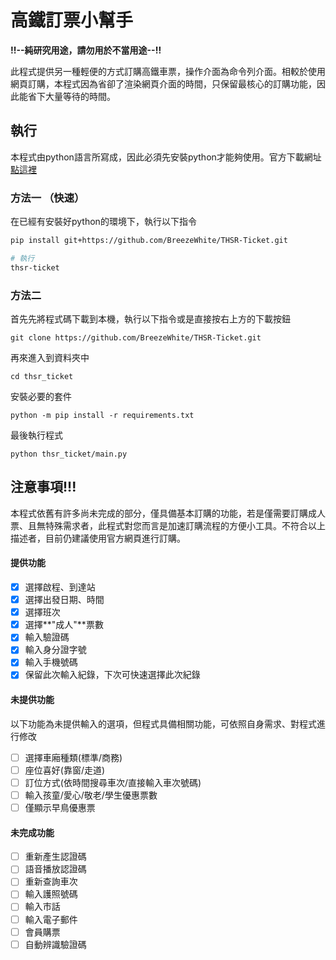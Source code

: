 # 高鐵訂票小幫手

**!!--純研究用途，請勿用於不當用途--!!**

此程式提供另一種輕便的方式訂購高鐵車票，操作介面為命令列介面。相較於使用網頁訂購，本程式因為省卻了渲染網頁介面的時間，只保留最核心的訂購功能，因此能省下大量等待的時間。

## 執行

本程式由python語言所寫成，因此必須先安裝python才能夠使用。官方下載網址[點這裡](https://www.python.org/downloads/release/python-381/)

### 方法一 （快速）
在已經有安裝好python的環境下，執行以下指令
``` bash
pip install git+https://github.com/BreezeWhite/THSR-Ticket.git

# 執行
thsr-ticket
```

### 方法二
首先先將程式碼下載到本機，執行以下指令或是直接按右上方的下載按鈕

```
git clone https://github.com/BreezeWhite/THSR-Ticket.git
```

再來進入到資料夾中

```
cd thsr_ticket
```

安裝必要的套件

```
python -m pip install -r requirements.txt
```

最後執行程式

```
python thsr_ticket/main.py
```



## 注意事項!!!

本程式依舊有許多尚未完成的部分，僅具備基本訂購的功能，若是僅需要訂購成人票、且無特殊需求者，此程式對您而言是加速訂購流程的方便小工具。不符合以上描述者，目前仍建議使用官方網頁進行訂購。

#### 提供功能

- [x] 選擇啟程、到達站
- [x] 選擇出發日期、時間
- [x] 選擇班次
- [x] 選擇**"成人"**票數
- [x] 輸入驗證碼
- [x] 輸入身分證字號
- [x] 輸入手機號碼
- [x] 保留此次輸入紀錄，下次可快速選擇此次紀錄

#### 未提供功能

以下功能為未提供輸入的選項，但程式具備相關功能，可依照自身需求、對程式進行修改

- [ ] 選擇車廂種類(標準/商務)
- [ ] 座位喜好(靠窗/走道)
- [ ] 訂位方式(依時間搜尋車次/直接輸入車次號碼)
- [ ] 輸入孩童/愛心/敬老/學生優惠票數
- [ ] 僅顯示早鳥優惠票

#### 未完成功能

- [ ] 重新產生認證碼
- [ ] 語音播放認證碼
- [ ] 重新查詢車次
- [ ] 輸入護照號碼
- [ ] 輸入市話
- [ ] 輸入電子郵件
- [ ] 會員購票
- [ ] 自動辨識驗證碼